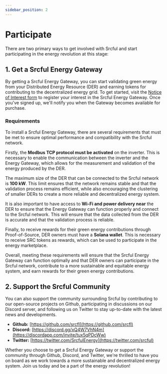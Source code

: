```yaml
---
sidebar_position: 2
---
```


# Participate

There are two primary ways to get involved with Srcful and start participating in the energy revolution at this stage:

## 1. Get a Srcful Energy Gateway

By getting a Srcful Energy Gateway, you can start validating green energy from your Distributed Energy Resource (DER) and earning tokens for contributing to the decentralized energy grid. To get started, visit the [Notice of Interest form](https://forms.gle/nAdpEi4oCuNeBHto9) to register your interest in the Srcful Energy Gateway. Once you've signed up, we'll notify you when the Gateway becomes available for purchase.

### Requirements

To install a Srcful Energy Gateway, there are several requirements that must be met to ensure optimal performance and compatibility with the Srcful network.

Firstly, the **Modbus TCP protocol must be activated** on the inverter. This is necessary to enable the communication between the inverter and the Energy Gateway, which allows for the measurement and validation of the energy produced by the DER.

The maximum size of the DER that can be connected to the Srcful network is **100 kW**. This limit ensures that the network remains stable and that the validation process remains efficient, while also encouraging the clustering of smaller DERs to create a more reliable and decentralized energy system.

It is also important to have access to **Wi-Fi and power delivery near** the DER to ensure that the Energy Gateway can function properly and connect to the Srcful network. This will ensure that the data collected from the DER is accurate and that the validation process is reliable.

Finally, to receive rewards for their green energy contributions through Proof-of-Source, DER owners must have a **Solana wallet**. This is necessary to receive SRC tokens as rewards, which can be used to participate in the energy marketplace.

Overall, meeting these requirements will ensure that the Srcful Energy Gateway can function optimally and that DER owners can participate in the Srcful network, contribute to a more sustainable and equitable energy system, and earn rewards for their green energy contributions.

## 2. Support the Srcful Community

You can also support the community surrounding Srcful by contributing to our open-source projects on Github, participating in discussions on our Discord server, and following us on Twitter to stay up-to-date with the latest news and developments. 

- **Github:** [https://github.com/srcfl](https://github.com/srcfl)
- **Discord:** [https://discord.gg/xQ4W7VhN4m](https://discordapp.com/invite/tux5qPDcWw)
- **Twitter:** [https://twitter.com/SrcfulEnergy](https://twitter.com/srcful)

Whether you choose to get a Srcful Energy Gateway or support the community through Github, Discord, and Twitter, we're thrilled to have you on board as we work towards a more sustainable and decentralized energy system. Join us today and be a part of the energy revolution!
